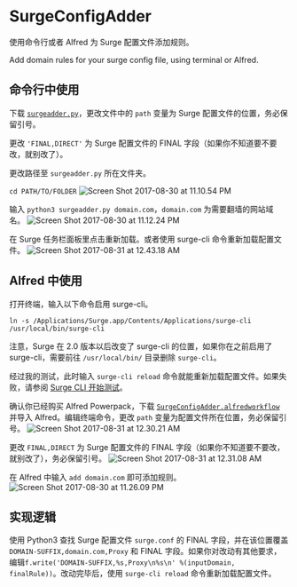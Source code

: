 # SurgeConfigAdder
使用命令行或者 Alfred 为 Surge 配置文件添加规则。

Add domain rules for your surge config file, using terminal or Alfred.

## 命令行中使用
下载 [`surgeadder.py`](https://raw.githubusercontent.com/iewaij/SurgeConfigAdder/master/surgeradder.py)，更改文件中的 `path` 变量为 Surge 配置文件的位置，务必保留引号。

更改 `'FINAL,DIRECT'` 为 Surge 配置文件的 FINAL 字段（如果你不知道要不要改，就别改了）。

更改路径至 `surgeadder.py` 所在文件夹。

```cd PATH/TO/FOLDER```
![Screen Shot 2017-08-30 at 11.10.54 PM](https://i.loli.net/2017/08/30/59a6d63979a5e.png)

输入 `python3 surgeadder.py domain.com`，`domain.com` 为需要翻墙的网站域名。
![Screen Shot 2017-08-30 at 11.12.24 PM](https://i.loli.net/2017/08/30/59a6d69e94bb4.png)

在 Surge 任务栏面板里点击重新加载。或者使用 surge-cli 命令重新加载配置文件。
![Screen Shot 2017-08-31 at 12.43.18 AM](https://i.loli.net/2017/08/31/59a6eb33cb7b6.png)

## Alfred 中使用

打开终端，输入以下命令启用 surge-cli。

```ln -s /Applications/Surge.app/Contents/Applications/surge-cli /usr/local/bin/surge-cli```

注意，Surge 在 2.0 版本以后改变了 surge-cli 的位置，如果你在之前启用了 surge-cli，需要前往 `/usr/local/bin/` 目录删除 `surge-cli`。

经过我的测试，此时输入 `surge-cli reload` 命令就能重新加载配置文件。如果失败，请参阅 [Surge CLI 开始测试](https://medium.com/@Blankwonder/surge-cli-开始测试-70bef9fd7169)。


确认你已经购买 Alfred Powerpack，下载 [`SurgeConfigAdder.alfredworkflow`](https://github.com/iewaij/SurgeConfigAdder/blob/master/SurgeConfigAdder.alfredworkflow?raw=true) 并导入 Alfred。编辑终端命令，更改 `path` 变量为配置文件所在位置，务必保留引号。
![Screen Shot 2017-08-31 at 12.30.21 AM](https://i.loli.net/2017/08/31/59a6e8267378f.png)

更改 `FINAL,DIRECT` 为 Surge 配置文件的 FINAL 字段（如果你不知道要不要改，就别改了），务必保留引号。
![Screen Shot 2017-08-31 at 12.31.08 AM](https://i.loli.net/2017/08/31/59a6e854632d6.png)

在 Alfred 中输入 `add domain.com` 即可添加规则。
![Screen Shot 2017-08-30 at 11.26.09 PM](https://i.loli.net/2017/08/30/59a6d92b0008d.png)

## 实现逻辑
使用 Python3 查找 Surge 配置文件 `surge.conf` 的 FINAL 字段，并在该位置覆盖 `DOMAIN-SUFFIX,domain.com,Proxy` 和 FINAL 字段。如果你对改动有其他要求，编辑`f.write('DOMAIN-SUFFIX,%s,Proxy\n%s\n' %(inputDomain, finalRule))`。改动完毕后，使用 `surge-cli reload` 命令重新加载配置文件。
